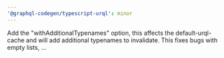 ```yaml
---
'@graphql-codegen/typescript-urql': minor
---
```


Add the "withAdditionalTypenames" option, this affects the default-urql-cache and will add additional typenames to invalidate. This fixes bugs with empty lists, ...
